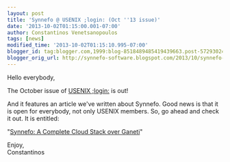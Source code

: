 ```yaml
---
layout: post
title: 'Synnefo @ USENIX ;login: (Oct ''13 issue)'
date: '2013-10-02T01:15:00.001-07:00'
author: Constantinos Venetsanopoulos
tags: [news]
modified_time: '2013-10-02T01:15:10.995-07:00'
blogger_id: tag:blogger.com,1999:blog-8518489485419439663.post-5729302495820443860
blogger_orig_url: http://synnefo-software.blogspot.com/2013/10/synnefo-usenix-login-oct-13-issue.html
---
```



Hello everybody,

The October issue of [USENIX ;login:](https://www.usenix.org/publications/login/october-2013-volume-38-number-5)  is out!

And it features an article we've written about Synnefo. Good news is that it is open for everybody, not only USENIX members. <!--break-->So, go ahead and check it out. It is entitled:

"[Synnefo: A Complete Cloud Stack over Ganeti](https://www.usenix.org/publications/login/october-2013-volume-38-number-5/synnefo-complete-cloud-stack-over-ganeti)"


Enjoy,  
Constantinos